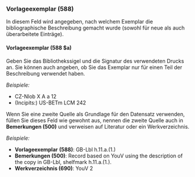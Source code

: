 ### Vorlageexemplar (588)

In diesem Feld wird angegeben, nach welchem Exemplar die bibliographische Beschreibung gemacht wurde (sowohl für neue als auch überarbeitete Einträge).

#### Vorlageexemplar (588 $a)

Geben Sie das Bibliothekssigel und die Signatur des verwendeten Drucks an. Sie können auch angeben, ob Sie das Exemplar nur für einen Teil der Beschreibung verwendet haben.

_Beispiele:_

- CZ-Nlob X A a 12
- (Incipits:) US-BETm LCM 242

Wenn Sie eine zweite Quelle als Grundlage für den Datensatz verwenden, füllen Sie dieses Feld wie gewohnt aus, nennen die zweite Quelle auch in **Bemerkungen (500)** und verweisen auf Literatur oder ein Werkverzeichnis.

_Beispiele:_

- **Vorlageexemplar** **(588)**: GB-Lbl h.11.a.(1.)
- **Bemerkungen (500)**: Record based on YouV using the description of the copy in GB-Lbl, shelfmark h.11.a.(1.).
- **Werkverzeichnis (690)**: YouV 2
